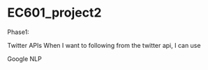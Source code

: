 # EC601_project2

Phase1:

Twitter APIs
When I want to following from the twitter api, I can use 

Google NLP
